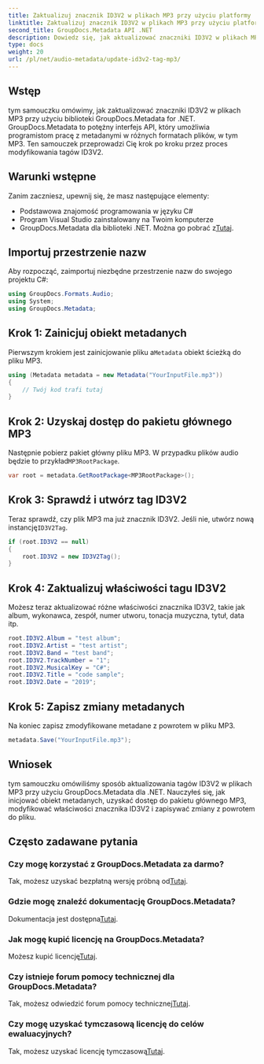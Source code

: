 ```yaml
---
title: Zaktualizuj znacznik ID3V2 w plikach MP3 przy użyciu platformy .NET
linktitle: Zaktualizuj znacznik ID3V2 w plikach MP3 przy użyciu platformy .NET
second_title: GroupDocs.Metadata API .NET
description: Dowiedz się, jak aktualizować znaczniki ID3V2 w plikach MP3 przy użyciu platformy .NET i narzędzia GroupDocs.Metadata w celu wydajnego zarządzania plikami.
type: docs
weight: 20
url: /pl/net/audio-metadata/update-id3v2-tag-mp3/
---
```

## Wstęp
tym samouczku omówimy, jak zaktualizować znaczniki ID3V2 w plikach MP3 przy użyciu biblioteki GroupDocs.Metadata for .NET. GroupDocs.Metadata to potężny interfejs API, który umożliwia programistom pracę z metadanymi w różnych formatach plików, w tym MP3. Ten samouczek przeprowadzi Cię krok po kroku przez proces modyfikowania tagów ID3V2.
## Warunki wstępne
Zanim zaczniesz, upewnij się, że masz następujące elementy:
- Podstawowa znajomość programowania w języku C#
- Program Visual Studio zainstalowany na Twoim komputerze
-  GroupDocs.Metadata dla biblioteki .NET. Można go pobrać z[Tutaj](https://releases.groupdocs.com/metadata/net/).

## Importuj przestrzenie nazw
Aby rozpocząć, zaimportuj niezbędne przestrzenie nazw do swojego projektu C#:
```csharp
using GroupDocs.Formats.Audio;
using System;
using GroupDocs.Metadata;
```
## Krok 1: Zainicjuj obiekt metadanych
 Pierwszym krokiem jest zainicjowanie pliku a`Metadata` obiekt ścieżką do pliku MP3.
```csharp
using (Metadata metadata = new Metadata("YourInputFile.mp3"))
{
    // Twój kod trafi tutaj
}
```
## Krok 2: Uzyskaj dostęp do pakietu głównego MP3
 Następnie pobierz pakiet główny pliku MP3. W przypadku plików audio będzie to przykład`MP3RootPackage`.
```csharp
var root = metadata.GetRootPackage<MP3RootPackage>();
```
## Krok 3: Sprawdź i utwórz tag ID3V2
 Teraz sprawdź, czy plik MP3 ma już znacznik ID3V2. Jeśli nie, utwórz nową instancję`ID3V2Tag`.
```csharp
if (root.ID3V2 == null)
{
    root.ID3V2 = new ID3V2Tag();
}
```
## Krok 4: Zaktualizuj właściwości tagu ID3V2
Możesz teraz aktualizować różne właściwości znacznika ID3V2, takie jak album, wykonawca, zespół, numer utworu, tonacja muzyczna, tytuł, data itp.
```csharp
root.ID3V2.Album = "test album";
root.ID3V2.Artist = "test artist";
root.ID3V2.Band = "test band";
root.ID3V2.TrackNumber = "1";
root.ID3V2.MusicalKey = "C#";
root.ID3V2.Title = "code sample";
root.ID3V2.Date = "2019";
```
## Krok 5: Zapisz zmiany metadanych
Na koniec zapisz zmodyfikowane metadane z powrotem w pliku MP3.
```csharp
metadata.Save("YourInputFile.mp3");
```

## Wniosek
tym samouczku omówiliśmy sposób aktualizowania tagów ID3V2 w plikach MP3 przy użyciu GroupDocs.Metadata dla .NET. Nauczyłeś się, jak inicjować obiekt metadanych, uzyskać dostęp do pakietu głównego MP3, modyfikować właściwości znacznika ID3V2 i zapisywać zmiany z powrotem do pliku.

## Często zadawane pytania
### Czy mogę korzystać z GroupDocs.Metadata za darmo?
 Tak, możesz uzyskać bezpłatną wersję próbną od[Tutaj](https://releases.groupdocs.com/).
### Gdzie mogę znaleźć dokumentację GroupDocs.Metadata?
 Dokumentacja jest dostępna[Tutaj](https://reference.groupdocs.com/metadata/net/).
### Jak mogę kupić licencję na GroupDocs.Metadata?
 Możesz kupić licencję[Tutaj](https://purchase.groupdocs.com/buy).
### Czy istnieje forum pomocy technicznej dla GroupDocs.Metadata?
 Tak, możesz odwiedzić forum pomocy technicznej[Tutaj](https://forum.groupdocs.com/c/metadata/14).
### Czy mogę uzyskać tymczasową licencję do celów ewaluacyjnych?
 Tak, możesz uzyskać licencję tymczasową[Tutaj](https://purchase.groupdocs.com/temporary-license/).